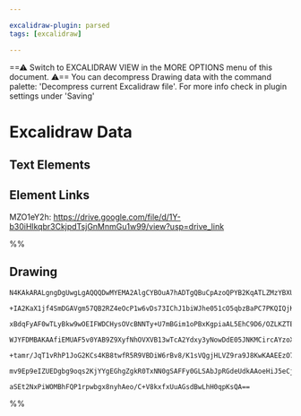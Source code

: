 ```yaml
---

excalidraw-plugin: parsed
tags: [excalidraw]

---
```

==⚠  Switch to EXCALIDRAW VIEW in the MORE OPTIONS menu of this document. ⚠== You can decompress Drawing data with the command palette: 'Decompress current Excalidraw file'. For more info check in plugin settings under 'Saving'



# Excalidraw Data

## Text Elements
## Element Links
MZO1eY2h: https://drive.google.com/file/d/1Y-b30iHlkqbr3CkjpdTsjGnMnmGu1w99/view?usp=drive_link

%%
## Drawing
```compressed-json
N4KAkARALgngDgUwgLgAQQQDwMYEMA2AlgCYBOuA7hADTgQBuCpAzoQPYB2KqATLZMzYBXUtiRoIACyhQ4zZAHoFAc0JRJQgEYA6bGwC2CgF7N6hbEcK4OCtptbErHALRY8RMpWdx8Q1TdIEfARcZgRmBShcZQUebQBGeISaOiCEfQQOKGZuAG1wMFAwYogSbggAWQAtAHl4hABNHkkU4shYRHL0zQRiYlxNYNaSzG5neIAGAGY4+IAOABYATh4J

+IA2KaX1jf4SmDGAVgm57QB2RZ4eOcP1w6vDs73IChJ1biWJhe051cO5qbzBaPC7PKQIQjKaTceJTQ5JKbrJaLKYLHhLM7rdZg6zKIZoCZg5hQUhsADWCAAwmx8GxSOUAMT1ZlIMGaXDYMnKUlCDjEam0+kSEnWZhwXCBLLDSAAM0I+HwAGVYPj0IIPNKIMTSRSAOpvFpoPgFAQk8kIZUwVVamllME8qEccI5NDxMFscXYNQHV0TQkmiDc4RwACS

xBdqFyAF0wTLyBkw9wOEIFWDCHysOVcBNNTy+U7mBGim1oPBxKgpiaAL5EhC9D6/OZLKZTE5gxgsdhcNCHOHtpisTgAOU4Ym4ZwxmwWc1BAcIzAAImkoPW0DKCGE2cI+QBRYIZLIR6NgoRwfor4gws7/Da3e5wqZgogcMnlaSyeRKMiERjaZRsNg8QQXQDAUOVggUYgFHiBpnE0VtCAACXwMkAEdNFIKZKTJAArM8ABVmBwgBxDgKg4fRiKEeIKC

WJYFDMBAKAAfiEMUAF5v0YAB9Z9XyfNhOVXVB13wTcA2Ydxy3yNowDdE05JNKMCircAYzoXA4DgZVcBXbhi2gSR0nLCAiChKBhgYQgmIAIQ5Lk835Gk6UZGU3PcyzsBESUoBDFd9GVHUqWcoV0CZBAWU87zMl8/y7M5INeScwVyhFDgxQlGKotIHy/PSAAxeUlRVEz1TtAoIC8nKYrygKzT1A1uGNEoqty/zAvNS1rTKy89kq6KslqgAlYRHWdGE

+tamr/JqT1vRhP1JoG2KCs4KB8twfR5R9VBDiW6rBv8/K1sVQgjHLVZ9ra9J8KwKAAEEzO7dBghlCyrum9IdNIB6crYCgjNwS80GTVMKqmw70h3Pl7r+gGQmB9AJVJKgPsh/RYZR/Cy3KRzLMk0kFQADRhdYeEObQVhWQ5jjOLZHj6gmaXwBpuCmM44guY4eAWCZkQWVslj6owAP0fSA3oAghHLCZtHWM5pniHgVLRlb9BGpKCwjCA8b67kSFO86

mv9Ep9eIZUEDgbg9oqs2KjYYgEGhgZgkR0TxNN0gSAFFy0GLSAbJpRGdeUdkAAoeHiJ5eCj6gY+j2XDgASk1IaEGUFMJVx0PcAj1s454fPeCLxOU5V8Hlo6ilZqgLsI1B/A+rjTaEDTjMvY4ZRxZLTIXeEklpbBbAiCttAB4QMEOBb7hx/dIQoGfctx/Lko7BwhBsGyRUp7ge3HedwZhPdieKo5WvGHwgD8G7koOlKtJN67TUvOJAxsc6EGU0bgN

aSEt2NxPiWOMBhFQP1rpwbgx8nyhAeo/C+V8kxfxUuAGsdBwLhH0qpKsQA==
```
%%